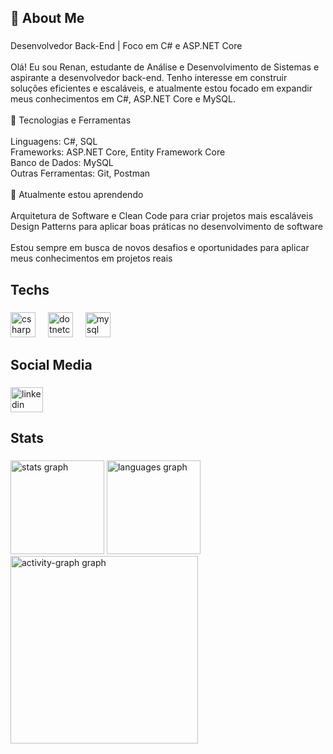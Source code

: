 <h2 align="left">👋 About Me</h2>

###

<p align="left">Desenvolvedor Back-End | Foco em C# e ASP.NET Core<br><br>Olá! Eu sou Renan, estudante de Análise e Desenvolvimento de Sistemas e aspirante a desenvolvedor back-end. Tenho interesse em construir soluções eficientes e escaláveis, e atualmente estou focado em expandir meus conhecimentos em C#, ASP.NET Core e MySQL.<br><br>🔧 Tecnologias e Ferramentas<br><br>    Linguagens: C#, SQL<br>    Frameworks: ASP.NET Core, Entity Framework Core<br>    Banco de Dados: MySQL<br>    Outras Ferramentas: Git, Postman<br><br>🌱 Atualmente estou aprendendo<br><br>    Arquitetura de Software e Clean Code para criar projetos mais escaláveis<br>    Design Patterns para aplicar boas práticas no desenvolvimento de software<br><br>Estou sempre em busca de novos desafios e oportunidades para aplicar meus conhecimentos em projetos reais</p>

###

<h2 align="left">Techs</h2>

###

<div align="left">
  <img src="https://cdn.jsdelivr.net/gh/devicons/devicon/icons/csharp/csharp-original.svg" height="40" alt="csharp logo"  />
  <img width="12" />
  <img src="https://cdn.jsdelivr.net/gh/devicons/devicon/icons/dotnetcore/dotnetcore-original.svg" height="40" alt="dotnetcore logo"  />
  <img width="12" />
  <img src="https://cdn.jsdelivr.net/gh/devicons/devicon/icons/mysql/mysql-original.svg" height="40" alt="mysql logo"  />
</div>

###

<h2 align="left">Social Media</h2>

###

<div align="left">
  <a href="https://www.linkedin.com/in/renan-h-moreira/" target="_blank">
    <img src="https://raw.githubusercontent.com/maurodesouza/profile-readme-generator/master/src/assets/icons/social/linkedin/default.svg" width="52" height="40" alt="linkedin logo"  />
  </a>
</div>

###

<h2 align="left">Stats</h2>

###

<div align="left">
  <img src="https://github-readme-stats.vercel.app/api?username=renansantosm&hide_title=false&hide_rank=false&show_icons=true&include_all_commits=true&count_private=true&disable_animations=false&theme=dracula&locale=en&hide_border=false&order=1" height="150" alt="stats graph"  />
  <img src="https://github-readme-stats.vercel.app/api/top-langs?username=renansantosm&locale=en&hide_title=false&layout=compact&card_width=320&langs_count=5&theme=dracula&hide_border=false&order=2" height="150" alt="languages graph"  />
  <img src="https://github-readme-activity-graph.vercel.app/graph?username=renansantosm&radius=16&theme=react&area=true&order=5" height="300" alt="activity-graph graph"  />
</div>
